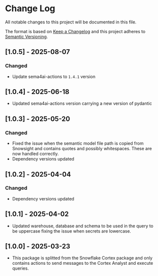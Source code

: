 # Change Log

All notable changes to this project will be documented in this file.

The format is based on [Keep a Changelog](https://keepachangelog.com/)
and this project adheres to [Semantic Versioning](https://semver.org/).

## [1.0.5] - 2025-08-07

### Changed

- Update sema4ai-actions to `1.4.1` version

## [1.0.4] - 2025-06-18

- Updated sema4ai-actions version carrying a new version of pydantic

## [1.0.3] - 2025-05-20

### Changed

- Fixed the issue when the semantic model file path is copied from Snowsight and contains quotes and possibly whitespaces. These are now handled correctly.
- Dependency versions updated

## [1.0.2] - 2025-04-04

### Changed

- Dependency versions updated

## [1.0.1] - 2025-04-02

- Updated warehouse, database and schema to be used in the query to be uppercase fixing the issue when secrets are lowercase.

## [1.0.0] - 2025-03-23

- This package is splitted from the Snowflake Cortex package and only contains actions to send messages to the Cortex Analyst and execute queries.
